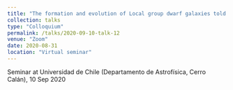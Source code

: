 ```yaml
---
title: "The formation and evolution of Local group dwarf galaxies told by their RR Lyrae stars"
collection: talks
type: "Colloquium"
permalink: /talks/2020-09-10-talk-12
venue: "Zoom"
date: 2020-08-31
location: "Virtual seminar"
---
```


Seminar at Universidad de Chile (Departamento de Astrofísica, Cerro Calán), 10 Sep 2020
